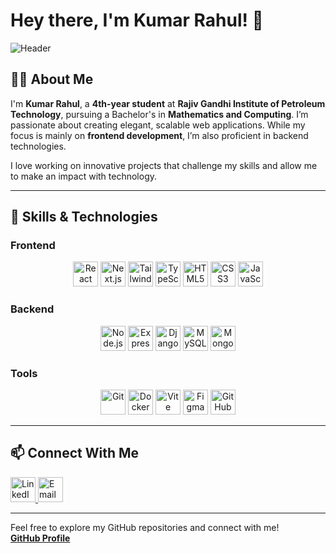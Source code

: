# Hey there, I'm Kumar Rahul! 👋

![Header](https://user-images.githubusercontent.com/your-image-link-here)

## 👨‍💻 About Me

I'm **Kumar Rahul**, a **4th-year student** at **Rajiv Gandhi Institute of Petroleum Technology**, pursuing a Bachelor's in **Mathematics and Computing**. I’m passionate about creating elegant, scalable web applications. While my focus is mainly on **frontend development**, I’m also proficient in backend technologies.

I love working on innovative projects that challenge my skills and allow me to make an impact with technology. 

---

## 🚀 Skills & Technologies

### Frontend
<p align="center">
  <img src="https://img.shields.io/badge/React-%2361DAFB.svg?style=for-the-badge&logo=react&logoColor=white" alt="React" height="40"/> 
  <img src="https://img.shields.io/badge/Next.js-%23000000.svg?style=for-the-badge&logo=nextdotjs&logoColor=white" alt="Next.js" height="40"/>
  <img src="https://img.shields.io/badge/TailwindCSS-%2338B2AC.svg?style=for-the-badge&logo=tailwind-css&logoColor=white" alt="Tailwind CSS" height="40"/>
  <img src="https://img.shields.io/badge/TypeScript-%23007ACC.svg?style=for-the-badge&logo=typescript&logoColor=white" alt="TypeScript" height="40"/>
  <img src="https://img.shields.io/badge/HTML5-%23E34F26.svg?style=for-the-badge&logo=html5&logoColor=white" alt="HTML5" height="40"/>
  <img src="https://img.shields.io/badge/CSS3-%231572B6.svg?style=for-the-badge&logo=css3&logoColor=white" alt="CSS3" height="40"/>
  <img src="https://img.shields.io/badge/JavaScript-%23F7DF1E.svg?style=for-the-badge&logo=javascript&logoColor=black" alt="JavaScript" height="40"/>
</p>

### Backend
<p align="center">
  <img src="https://img.shields.io/badge/Node.js-%23339933.svg?style=for-the-badge&logo=nodedotjs&logoColor=white" alt="Node.js" height="40"/>
  <img src="https://img.shields.io/badge/Express.js-%23000000.svg?style=for-the-badge&logo=express&logoColor=white" alt="Express.js" height="40"/>
  <img src="https://img.shields.io/badge/Django-%23092E20.svg?style=for-the-badge&logo=django&logoColor=white" alt="Django" height="40"/>
  <img src="https://img.shields.io/badge/MySQL-%234479A1.svg?style=for-the-badge&logo=mysql&logoColor=white" alt="MySQL" height="40"/>
  <img src="https://img.shields.io/badge/MongoDB-%2347A248.svg?style=for-the-badge&logo=mongodb&logoColor=white" alt="MongoDB" height="40"/>
</p>

### Tools
<p align="center">
  <img src="https://img.shields.io/badge/Git-%23F05033.svg?style=for-the-badge&logo=git&logoColor=white" alt="Git" height="40"/>
  <img src="https://img.shields.io/badge/Docker-%232496ED.svg?style=for-the-badge&logo=docker&logoColor=white" alt="Docker" height="40"/>
  <img src="https://img.shields.io/badge/Vite-%23646CFF.svg?style=for-the-badge&logo=vite&logoColor=white" alt="Vite" height="40"/>
  <img src="https://img.shields.io/badge/Figma-%23F24E1E.svg?style=for-the-badge&logo=figma&logoColor=white" alt="Figma" height="40"/>
  <img src="https://img.shields.io/badge/GitHub-%23181717.svg?style=for-the-badge&logo=github&logoColor=white" alt="GitHub" height="40"/>
</p>


---

## 📫 Connect With Me
<p align="left">
  <a href="https://www.linkedin.com/in/your-linkedin-url/" target="_blank">
    <img src="https://img.icons8.com/color/48/000000/linkedin.png" alt="LinkedIn" height="40"/>
  </a>
  <a href="mailto:your-email@example.com">
    <img src="https://img.icons8.com/color/48/000000/gmail.png" alt="Email" height="40"/>
  </a>
</p>

---

Feel free to explore my GitHub repositories and connect with me!  
**[GitHub Profile](https://github.com/krRahul2002)**
